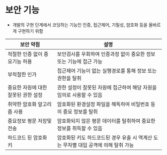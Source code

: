 # 보안 기능

- 개발의 구현 단계에서 코딩하는 기능인 인증, 접근제어, 기밀성, 암호화 등을 올바르게 구현하기 위함

| 보안 약점                           | 설명                                                         |
| ----------------------------------- | ------------------------------------------------------------ |
| 적절한 인증 없이 중요기능 허용      | 보안검사를 우회하여 인증과정 없이 중요한 정보 또는 기능에 접근 가능 |
| 부적절한 인가                       | 접근제어 기능이 없는 실행경로를 통해 정보 또는 권한을 탈취   |
| 중요한 자원에 대한 잘못된 권한 설정 | 권한 설정이 잘못된 자원에 접근하여 해당 자원을 임의로 사용할 수 있음 |
| 취약한 암호화 알고리즘 사용         | 암호화된 환경설정 파일을 해독하여 비밀번호 등의 중요 정보를 탈취 |
| 중요정보 평문 저장및 전송           | 암호화되지 않은 평문 데이터를 탈취하여 중요한 정보를 취득할 수 있음 |
| 하드코드 된 암호화 키               | 암호화된 키도 하드코드된 경우 유출 시 역계산 도는 무차별 대입 공격에 의해 탈취 가능 |

